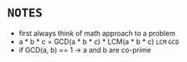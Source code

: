 # `NOTES` 

- first always think of math approach to a problem 
- a * b * c = GCD(a * b * c) * LCM(a * b * c) `LCM` `GCD`
- if GCD(a, b) == 1 -> a and b are co-prime
